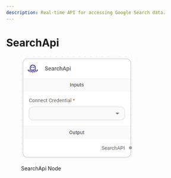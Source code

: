 ```yaml
---
description: Real-time API for accessing Google Search data.
---
```


# SearchApi

<figure><img src="../../../.gitbook/assets/image (9).png" alt="" width="304"><figcaption><p>SearchApi Node</p></figcaption></figure>
